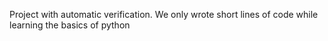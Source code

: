 Project with automatic verification. We only wrote short lines of code while learning the basics of python

